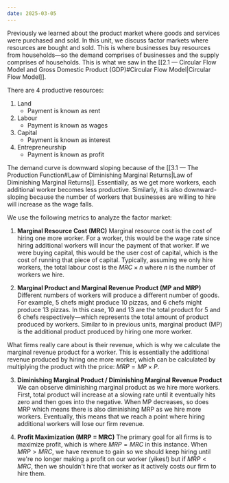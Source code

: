 ```yaml
---
date: 2025-03-05
---
```

Previously we learned about the product market where goods and services were purchased and sold. In this unit, we discuss factor markets where resources are bought and sold. This is where businesses buy resources from households—so the demand comprises of businesses and the supply comprises of households. This is what we saw in the [[2.1 — Circular Flow Model and Gross Domestic Product (GDP)#Circular Flow Model|Circular Flow Model]].

There are 4 productive resources:
1. Land
	- Payment is known as rent
2. Labour 
	- Payment is known as wages
3. Capital
	- Payment is known as interest
4. Entrepreneurship
	- Payment is known as profit

The demand curve is downward sloping because of the [[3.1 — The Production Function#Law of Diminishing Marginal Returns|Law of Diminishing Marginal Returns]]. Essentially, as we get more workers, each additional worker becomes less productive. Similarly, it is also downward-sloping because the number of workers that businesses are willing to hire will increase as the wage falls.

We use the following metrics to analyze the factor market:

1. **Marginal Resource Cost (MRC)**
Marginal resource cost is the cost of hiring one more worker. For a worker, this would be the wage rate since hiring additional workers will incur the payment of that worker. If we were buying capital, this would be the user cost of capital, which is the cost of running that piece of capital. Typically, assuming we only hire workers, the total labour cost is the $MRC \times n$ where $n$ is the number of workers we hire.

2. **Marginal Product and Marginal Revenue Product (MP and MRP)**
Different numbers of workers will produce a different number of goods. For example, 5 chefs might produce 10 pizzas, and 6 chefs might produce 13 pizzas. In this case, 10 and 13 are the total product for 5 and 6 chefs respectively—which represents the total amount of product produced by workers. Similar to in previous units, marginal product (MP) is the additional product produced by hiring one more worker.

What firms really care about is their revenue, which is why we calculate the marginal revenue product for a worker. This is essentially the additional revenue produced by hiring one more worker, which can be calculated by multiplying the product with the price: $MRP = MP \times P$.

3. **Diminishing Marginal Product / Diminishing Marginal Revenue Product**
We can observe diminishing marginal product as we hire more workers. First, total product will increase at a slowing rate until it eventually hits zero and then goes into the negative. When MP decreases, so does MRP which means there is also diminishing MRP as we hire more workers. Eventually, this means that we reach a point where hiring additional workers will lose our firm revenue.

4. **Profit Maximization (MRP = MRC)**
The primary goal for all firms is to maximize profit, which is where $MRP = MRC$ in this instance. When $MRP > MRC$, we have revenue to gain so we should keep hiring until we're no longer making a profit on our worker (yikes!) but if $MRP < MRC$, then we shouldn't hire that worker as it actively costs our firm to hire them. 
